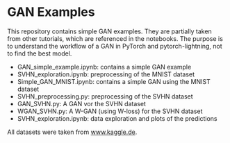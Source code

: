 # GAN Examples

This repository contains simple GAN examples. They are partially taken from other tutorials, which are referenced in the notebooks. The purpose is to understand the workflow of a GAN in PyTorch and pytorch-lightning, not to find the best model. 

* GAN_simple_example.ipynb: contains a simple GAN example
* SVHN_exploration.ipynb: preprocessing of the MNIST dataset
* Simple_GAN_MNIST.ipynb: contains a simple GAN using the MNIST dataset
* SVHN_preprocessing.py: preprocessing of the SVHN dataset
* GAN_SVHN.py: A GAN vor the SVHN dataset
* WGAN_SVHN.py: A W-GAN (using W-loss) for the SVHN dataset
* SVHN_exploration.ipynb: data exploration and plots of the predictions

All datasets were taken from www.kaggle.de. 
